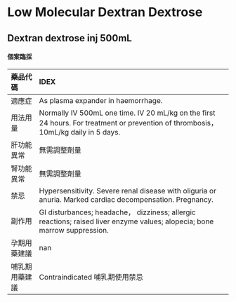 # Low Molecular Dextran Dextrose

## Dextran dextrose inj 500mL

#### 個案臨採

| 藥品代碼       | IDEX                                                                                                                                |
|:---------------|:------------------------------------------------------------------------------------------------------------------------------------|
| 適應症         | As plasma expander in haemorrhage.                                                                                                  |
| 用法用量       | Normally IV 500mL one time. IV 20 mL/kg on the first 24 hours. For treatment or prevention of thrombosis， 10mL/kg daily in 5 days. |
| 肝功能異常     | 無需調整劑量                                                                                                                        |
| 腎功能異常     | 無需調整劑量                                                                                                                        |
| 禁忌           | Hypersensitivity. Severe renal disease with oliguria or anuria. Marked cardiac decompensation. Pregnancy.                           |
| 副作用         | GI disturbances; headache， dizziness; allergic reactions; raised liver enzyme values; alopecia; bone marrow suppression.           |
| 孕期用藥建議   | nan                                                                                                                                 |
| 哺乳期用藥建議 | Contraindicated 哺乳期使用禁忌                                                                                                      |

